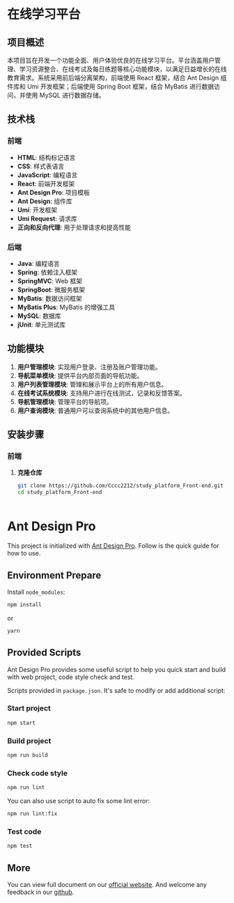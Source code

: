 # 在线学习平台

## 项目概述

本项目旨在开发一个功能全面、用户体验优良的在线学习平台。平台涵盖用户管理、学习资源整合、在线考试及每日练题等核心功能模块，以满足日益增长的在线教育需求。系统采用前后端分离架构，前端使用 React 框架，结合 Ant Design 组件库和 Umi 开发框架；后端使用 Spring Boot 框架，结合 MyBatis 进行数据访问，并使用 MySQL 进行数据存储。

## 技术栈

### 前端

- **HTML**: 结构标记语言
- **CSS**: 样式表语言
- **JavaScript**: 编程语言
- **React**: 前端开发框架
- **Ant Design Pro**: 项目模板
- **Ant Design**: 组件库
- **Umi**: 开发框架
- **Umi Request**: 请求库
- **正向和反向代理**: 用于处理请求和提高性能

### 后端

- **Java**: 编程语言
- **Spring**: 依赖注入框架
- **SpringMVC**: Web 框架
- **SpringBoot**: 微服务框架
- **MyBatis**: 数据访问框架
- **MyBatis Plus**: MyBatis 的增强工具
- **MySQL**: 数据库
- **jUnit**: 单元测试库

## 功能模块

1. **用户管理模块**: 实现用户登录、注册及账户管理功能。
2. **导航菜单模块**: 提供平台内部页面的导航功能。
3. **用户列表管理模块**: 管理和展示平台上的所有用户信息。
4. **在线考试系统模块**: 支持用户进行在线测试，记录和反馈答案。
5. **导航管理模块**: 管理平台的导航项。
6. **用户查询模块**: 普通用户可以查询系统中的其他用户信息。

## 安装步骤

### 前端

1. **克隆仓库**
   ```bash
   git clone https://github.com/Cccc2212/study_platform_Front-end.git
   cd study_platform_Front-end



# Ant Design Pro

This project is initialized with [Ant Design Pro](https://pro.ant.design). Follow is the quick guide for how to use.

## Environment Prepare

Install `node_modules`:

```bash
npm install
```

or

```bash
yarn
```

## Provided Scripts

Ant Design Pro provides some useful script to help you quick start and build with web project, code style check and test.

Scripts provided in `package.json`. It's safe to modify or add additional script:

### Start project

```bash
npm start
```

### Build project

```bash
npm run build
```

### Check code style

```bash
npm run lint
```

You can also use script to auto fix some lint error:

```bash
npm run lint:fix
```

### Test code

```bash
npm test
```

## More

You can view full document on our [official website](https://pro.ant.design). And welcome any feedback in our [github](https://github.com/ant-design/ant-design-pro).
